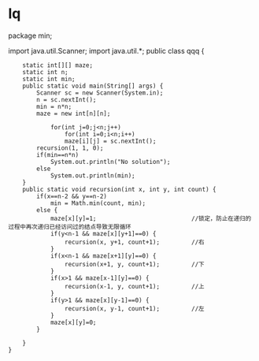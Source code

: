 # lq
package min;

import java.util.Scanner;
import java.util.*;
public class qqq {

        static int[][] maze;
        static int n;
        static int min;
        public static void main(String[] args) {
            Scanner sc = new Scanner(System.in);
            n = sc.nextInt();
            min = n*n;
            maze = new int[n][n];

                for(int j=0;j<n;j++)
                    for(int i=0;i<n;i++)
                    maze[i][j] = sc.nextInt();
            recursion(1, 1, 0);
            if(min==n*n)
                System.out.println("No solution");
            else
                System.out.println(min);
        }
        public static void recursion(int x, int y, int count) {
            if(x==n-2 && y==n-2)
                min = Math.min(count, min);
            else {
                maze[x][y]=1;							//锁定，防止在递归的过程中再次递归已经访问过的结点导致无限循环
                if(y<n-1 && maze[x][y+1]==0) {
                    recursion(x, y+1, count+1);			//右
                }
                if(x<n-1 && maze[x+1][y]==0) {
                    recursion(x+1, y, count+1);			//下
                }
                if(x>1 && maze[x-1][y]==0) {
                    recursion(x-1, y, count+1);			//上
                }
                if(y>1 && maze[x][y-1]==0) {
                    recursion(x, y-1, count+1);			//左
                }
                maze[x][y]=0;
            }

        }
    }
